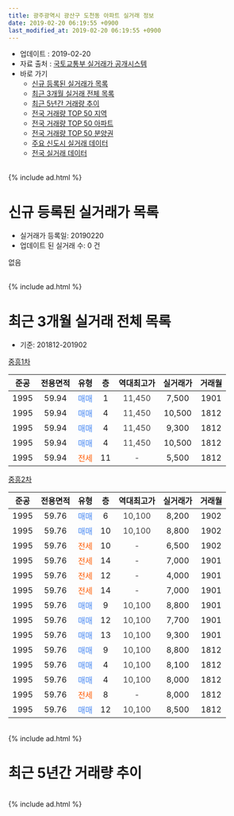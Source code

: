 ```yaml
---
title: 광주광역시 광산구 도천동 아파트 실거래 정보
date: 2019-02-20 06:19:55 +0900
last_modified_at: 2019-02-20 06:19:55 +0900
---
```


* 업데이트 : 2019-02-20
* 자료 출처 : [국토교통부 실거래가 공개시스템](http://rt.molit.go.kr)
* 바로 가기
    * [신규 등록된 실거래가 목록](#신규-등록된-실거래가-목록)
    * [최근 3개월 실거래 전체 목록](#최근-3개월-실거래-전체-목록)
    * [최근 5년간 거래량 추이](#최근-5년간-거래량-추이)
    * [전국 거래량 TOP 50 지역](https://inasie.github.io/apt-trade-info/최근-3개월-전국에서-가장-거래가-많이-발생한-지역)
    * [전국 거래량 TOP 50 아파트](https://inasie.github.io/apt-trade-info/최근-3개월-전국에서-가장-거래가-많이-발생한-아파트)
    * [전국 거래량 TOP 50 분양권](https://inasie.github.io/apt-trade-info/최근-3개월-전국에서-가장-거래가-많이-발생한-분양권)
    * [주요 신도시 실거래 데이터](https://inasie.github.io/apt-trade-info/주요-신도시)
    * [전국 실거래 데이터](https://inasie.github.io/apt-trade-info/전국)
<br>
{% include ad.html %}
<br>

# 신규 등록된 실거래가 목록
* 실거래가 등록일: 20190220
* 업데이트 된 실거래 수: 0 건

없음

<br>
{% include ad.html %}
<br>

# 최근 3개월 실거래 전체 목록
* 기준: 201812-201902


[중흥1차](https://search.naver.com/search.naver?query=%EA%B4%91%EC%A3%BC%EA%B4%91%EC%97%AD%EC%8B%9C+%EA%B4%91%EC%82%B0%EA%B5%AC+%EB%8F%84%EC%B2%9C%EB%8F%99+%EC%A4%91%ED%9D%A51%EC%B0%A8)

|준공|전용면적|유형|층|역대최고가|실거래가|거래월|
|:---:|:---:|:---:|:---:|:---:|:---:|:---:|
|1995|59.94|<span style="color:#4285f3">매매</span>|1|<span style="color:#444444">11,450</span>|7,500|1901|
|1995|59.94|<span style="color:#4285f3">매매</span>|4|<span style="color:#444444">11,450</span>|10,500|1812|
|1995|59.94|<span style="color:#4285f3">매매</span>|4|<span style="color:#444444">11,450</span>|9,300|1812|
|1995|59.94|<span style="color:#4285f3">매매</span>|4|<span style="color:#444444">11,450</span>|10,500|1812|
|1995|59.94|<span style="color:#ff5a00">전세</span>|11|<span style="color:#444444">-</span>|5,500|1812|

[중흥2차](https://search.naver.com/search.naver?query=%EA%B4%91%EC%A3%BC%EA%B4%91%EC%97%AD%EC%8B%9C+%EA%B4%91%EC%82%B0%EA%B5%AC+%EB%8F%84%EC%B2%9C%EB%8F%99+%EC%A4%91%ED%9D%A52%EC%B0%A8)

|준공|전용면적|유형|층|역대최고가|실거래가|거래월|
|:---:|:---:|:---:|:---:|:---:|:---:|:---:|
|1995|59.76|<span style="color:#4285f3">매매</span>|6|<span style="color:#444444">10,100</span>|8,200|1902|
|1995|59.76|<span style="color:#4285f3">매매</span>|10|<span style="color:#444444">10,100</span>|8,800|1902|
|1995|59.76|<span style="color:#ff5a00">전세</span>|10|<span style="color:#444444">-</span>|6,500|1902|
|1995|59.76|<span style="color:#ff5a00">전세</span>|14|<span style="color:#444444">-</span>|7,000|1901|
|1995|59.76|<span style="color:#ff5a00">전세</span>|12|<span style="color:#444444">-</span>|4,000|1901|
|1995|59.76|<span style="color:#ff5a00">전세</span>|14|<span style="color:#444444">-</span>|7,000|1901|
|1995|59.76|<span style="color:#4285f3">매매</span>|9|<span style="color:#444444">10,100</span>|8,800|1901|
|1995|59.76|<span style="color:#4285f3">매매</span>|12|<span style="color:#444444">10,100</span>|7,700|1901|
|1995|59.76|<span style="color:#4285f3">매매</span>|13|<span style="color:#444444">10,100</span>|9,300|1901|
|1995|59.76|<span style="color:#4285f3">매매</span>|9|<span style="color:#444444">10,100</span>|8,800|1812|
|1995|59.76|<span style="color:#4285f3">매매</span>|4|<span style="color:#444444">10,100</span>|8,100|1812|
|1995|59.76|<span style="color:#4285f3">매매</span>|4|<span style="color:#444444">10,100</span>|8,000|1812|
|1995|59.76|<span style="color:#ff5a00">전세</span>|8|<span style="color:#444444">-</span>|8,000|1812|
|1995|59.76|<span style="color:#4285f3">매매</span>|12|<span style="color:#444444">10,100</span>|8,500|1812|


<br>
{% include ad.html %}
<br>

# 최근 5년간 거래량 추이


<div style="width:100%;">
    <canvas id="deal_progress" height="200"></canvas>
</div>

<script>
new Chart(document.getElementById("deal_progress"), {
    type: 'line',
    data: {
        labels: ['201402','201403','201404','201405','201406','201407','201408','201409','201410','201411','201412','201501','201502','201503','201504','201505','201506','201507','201508','201509','201510','201511','201512','201601','201602','201603','201604','201605','201606','201607','201608','201609','201610','201611','201612','201701','201702','201703','201704','201705','201706','201707','201708','201709','201710','201711','201712','201801','201802','201803','201804','201805','201806','201807','201808','201809','201810','201811','201812','201901','201902'],
        datasets: [{
            label: '매매',
            pointRadius: 1,
            data: [8, 7, 6, 7, 6, 4, 3, 5, 3, 9, 3, 15, 19, 21, 7, 9, 5, 8, 8, 5, 8, 6, 5, 5, 3, 7, 5, 6, 9, 6, 11, 6, 5, 7, 4, 2, 4, 4, 3, 8, 7, 9, 3, 5, 3, 2, 3, 5, 7, 11, 3, 5, 4, 5, 3, 13, 5, 2, 7, 4, 2],
            borderColor: "rgba(255, 201, 14, 1)",
            backgroundColor: "rgba(255, 201, 14, 0.5)",
            fill: false,
            lineTension: 0
        },{
            label: '전월세',
            pointRadius: 1,
            data: [8, 16, 9, 9, 4, 6, 7, 5, 12, 9, 3, 2, 9, 21, 16, 3, 6, 4, 3, 9, 2, 4, 5, 5, 5, 9, 4, 2, 5, 6, 8, 5, 5, 6, 3, 6, 4, 6, 5, 4, 2, 4, 3, 9, 0, 2, 1, 2, 2, 5, 1, 0, 2, 0, 1, 3, 2, 4, 2, 3, 1],
            borderColor: "rgba(0, 141, 185, 1)",
            backgroundColor: "rgba(0, 141, 185, 0.5)",
            fill: false,
            lineTension: 0
        }
        ]
    },
    options: {
        responsive: true,
        title: {
            display: false
        },
        tooltips: {
            mode: 'index',
            intersect: false
        },
        hover: {
            mode: 'nearest',
            intersect: true
        },
        scales: {
            xAxes: [{
                display: true,
                scaleLabel: {
                    display: true,
                    labelString: '년/월'
                }
            }],
            yAxes: [{
                display: true,
                ticks: {
                    suggestedMin: 0,
                },
                scaleLabel: {
                    display: true,
                    labelString: '실거래 수'
                }
            }]
        }
    }
});

</script>


<br>
{% include ad.html %}
<br>

